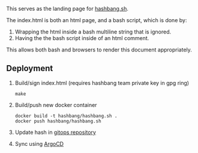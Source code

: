 This serves as the landing page for [hashbang.sh](http://hashbang.sh).

The index.html is both an html page, and a bash script, which is done by:

1.  Wrapping the html inside a bash multiline string that is ignored.
2.  Having the the bash script inside of an html comment.

This allows both bash and browsers to render this document appropriately.


## Deployment

1. Build/sign index.html (requires hashbang team private key in gpg ring)

    ```
    make
    ```

2. Build/push new docker container

    ```
    docker build -t hashbang/hashbang.sh .
    docker push hashbang/hashbang.sh
    ```

3. Update hash in [gitops repository](https://github.com/hashbang/gitops/tree/master/site)

4. Sync using [ArgoCD](https://argocd.hashbang.sh/applications/site)
